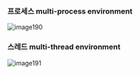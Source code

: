 ### 프로세스 multi-process environment

![image190](https://github.com/user-attachments/assets/df7564ab-3222-4482-81c5-7fe18874ca180)


### 스레드 multi-thread environment

![image191](https://github.com/user-attachments/assets/fcd21229-4cb6-4a3a-80e0-f9f97a1d7c8e)